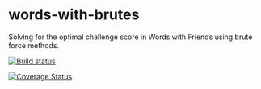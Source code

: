 words-with-brutes
=================

Solving for the optimal challenge score in Words with Friends using brute force methods.

[![Build status](https://ci.appveyor.com/api/projects/status/b70aqbsrj6xyrcr4)](https://ci.appveyor.com/project/AndrewLane/words-with-brutes)

[![Coverage Status](https://coveralls.io/repos/github/AndrewLane/words-with-brutes/badge.svg)](https://coveralls.io/github/AndrewLane/words-with-brutes)
